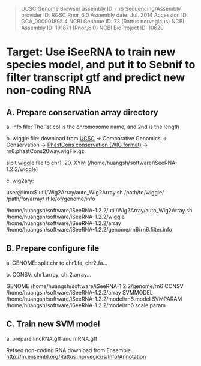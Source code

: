 >UCSC Genome Browser assembly ID: rn6
>Sequencing/Assembly provider ID: RGSC Rnor_6.0
>Assembly date: Jul. 2014
>Accession ID: GCA_000001895.4
>NCBI Genome ID: 73 (Rattus norvegicus)
>NCBI Assembly ID: 191871 (Rnor_6.0)
>NCBI BioProject ID: 10629

# Target: Use iSeeRNA to train new species model, and put it to Sebnif to filter transcript gtf and predict new non-coding RNA
## A. Prepare conservation array directory
a. info file: The 1st col is the chromosome name, and 2nd is the length 

b. wiggle file: download from [UCSC](https://genome-asia.ucsc.edu/cgi-bin/hgTracks?db=rn6&lastVirtModeType=default&lastVirtModeExtraState=&virtModeType=default&virtMode=0&nonVirtPosition=&position=chr1%3A80607368%2D80638076&hgsid=758048143_f7VNKMTH3nKj2AgUIFwzgHbfYayO) -> Comparative Genomics -> Conservation -> [PhastCons conservation (WIG format)](http://hgdownload.soe.ucsc.edu/goldenPath/rn6/phastCons20way/) -> rn6.phastCons20way.wigFix.gz

slpit wiggle file to chr1..20..XYM (/home/huangsh/software/iSeeRNA-1.2.2/wiggle)

c. wig2ary: 

user@linux$ util/Wig2Array/auto_Wig2Array.sh  /path/to/wiggle/ /path/for/array/ /file/of/genome/info

/home/huangsh/software/iSeeRNA-1.2.2/util/Wig2Array/auto_Wig2Array.sh /home/huangsh/software/iSeeRNA-1.2.2/wiggle /home/huangsh/software/iSeeRNA-1.2.2/array /home/huangsh/software/iSeeRNA-1.2.2/genome/rn6/rn6.filter.info

## B. Prepare configure file
a. GENOME: split chr to chr1.fa, chr2.fa...

b. CONSV: chr1.array, chr2.array...

  GENOME  /home/huangsh/software/iSeeRNA-1.2.2/genome/rn6
  CONSV   /home/huangsh/software/iSeeRNA-1.2.2/array
  SVMMODEL        /home/huangsh/software/iSeeRNA-1.2.2/model/rn6.model
  SVMPARAM        /home/huangsh/software/iSeeRNA-1.2.2/model/rn6.scale.param
## C. Train new SVM model
a. prepare lincRNA.gff and mRNA.gff

Refseq non-coding RNA download from Ensemble http://m.ensembl.org/Rattus_norvegicus/Info/Annotation
